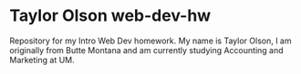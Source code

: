 # Taylor Olson web-dev-hw
Repository for my Intro Web Dev homework.
My name is Taylor Olson, I am originally from Butte Montana and am currently studying Accounting and Marketing at UM. 
